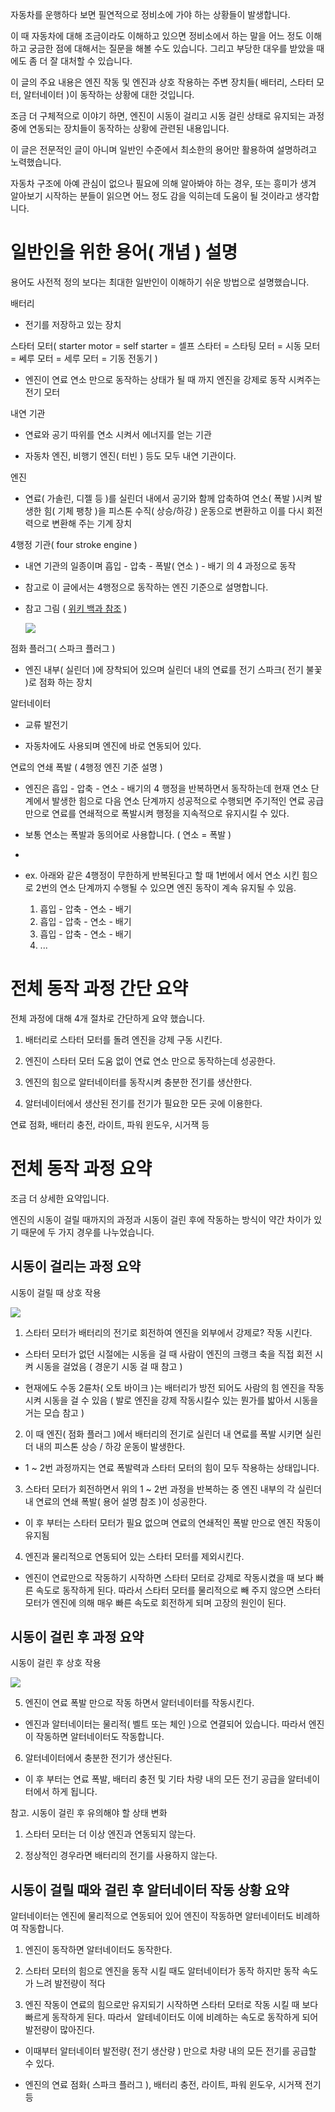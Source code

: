 자동차를 운행하다 보면 필연적으로 정비소에 가야 하는 상황들이 발생합니다.

이 때 자동차에 대해 조금이라도 이해하고 있으면 정비소에서 하는 말을 어느 정도 이해하고 궁금한 점에 대해서는 질문을 해볼 수도 있습니다. 그리고 부당한 대우를 받았을 때에도 좀 더 잘 대처할 수 있습니다.

이 글의 주요 내용은 엔진 작동 및 엔진과 상호 작용하는 주변 장치들( 배터리, 스타터 모터, 알터네이터 )이 동작하는 상황에 대한 것입니다.

조금 더 구체적으로 이야기 하면, 엔진이 시동이 걸리고 시동 걸린 상태로 유지되는 과정 중에 연동되는 장치들이 동작하는 상황에 관련된 내용입니다.

이 글은 전문적인 글이 아니며 일반인 수준에서 최소한의 용어만 활용하여 설명하려고 노력했습니다.

자동차 구조에 아예 관심이 없으나 필요에 의해 알아봐야 하는 경우, 또는 흥미가 생겨 알아보기 시작하는 분들이 읽으면 어느 정도 감을 익히는데 도움이 될 것이라고 생각합니다.

# 일반인을 위한 용어( 개념 ) 설명

용어도 사전적 정의 보다는 최대한 일반인이 이해하기 쉬운 방법으로 설명했습니다.

배터리

-   전기를 저장하고 있는 장치
    

스타터 모터( starter motor = self starter = 셀프 스타터 = 스타팅 모터 = 시동 모터 = 쎄루 모터 = 세루 모터 = 기동 전동기 )

-   엔진이 연료 연소 만으로 동작하는 상태가 될 때 까지 엔진을 강제로 동작 시켜주는 전기 모터
    

내연 기관

-   연료와 공기 따위를 연소 시켜서 에너지를 얻는 기관
    
-   자동차 엔진, 비행기 엔진( 터빈 ) 등도 모두 내연 기관이다.
    

엔진

-   연료( 가솔린, 디젤 등 )를 실린더 내에서 공기와 함께 압축하여 연소( 폭발 )시켜 발생한 힘( 기체 팽창 )을 피스톤 수직( 상승/하강 ) 운동으로 변환하고 이를 다시 회전력으로 변환해 주는 기계 장치
    

4행정 기관( four stroke engine )

-   내연 기관의 일종이며 흡입 - 압축 - 폭발( 연소 ) - 배기 의 4 과정으로 동작
    
-   참고로 이 글에서는 4행정으로 동작하는 엔진 기준으로 설명합니다.
    
-   참고 그림 ( [위키 백과 참조](https://ko.wikipedia.org/wiki/4%ED%96%89%EC%A0%95_%EA%B8%B0%EA%B4%80) )
    
    ![](https://upload.wikimedia.org/wikipedia/commons/thumb/d/dc/4StrokeEngine_Ortho_3D_Small.gif/200px-4StrokeEngine_Ortho_3D_Small.gif)
    

점화 플러그( 스파크 플러그 )

-   엔진 내부( 실린더 )에 장착되어 있으며 실린더 내의 연료를 전기 스파크( 전기 불꽃 )로 점화 하는 장치
    

알터네이터

-   교류 발전기
    
-   자동차에도 사용되며 엔진에 바로 연동되어 있다.
    

연료의 연쇄 폭발 ( 4행정 엔진 기준 설명 )

-   엔진은 흡입 - 압축 - 연소 - 배기의 4 행정을 반복하면서 동작하는데 현재 연소 단계에서 발생한 힘으로 다음 연소 단계까지 성공적으로 수행되면 주기적인 연료 공급 만으로 연료를 연쇄적으로 폭발시켜 행정을 지속적으로 유지시킬 수 있다.
    
-   보통 연소는 폭발과 동의어로 사용합니다. ( 연소 = 폭발 )
    
-     
    
-   ex. 아래와 같은 4행정이 무한하게 반복된다고 할 때 1번에서 에서 연소 시킨 힘으로 2번의 연소 단계까지 수행될 수 있으면 엔진 동작이 계속 유지될 수 있음.  
    1. 흡입 - 압축 - 연소 - 배기  
    2. 흡입 - 압축 - 연소 - 배기  
    3. 흡입 - 압축 - 연소 - 배기  
    4. ...
    

# 전체 동작 과정 간단 요약

전체 과정에 대해 4개 절차로 간단하게 요약 했습니다.

1. 배터리로 스타터 모터를 돌려 엔진을 강제 구동 시킨다.

2. 엔진이 스타터 모터 도움 없이 연료 연소 만으로 동작하는데 성공한다.

3. 엔진의 힘으로 알터네이터를 동작시켜 충분한 전기를 생산한다.

4. 알터네이터에서 생산된 전기를 전기가 필요한 모든 곳에 이용한다.

연료 점화, 배터리 충전, 라이트, 파워 윈도우, 시거잭 등

# 전체 동작 과정 요약

조금 더 상세한 요약입니다.

엔진의 시동이 걸릴 때까지의 과정과 시동이 걸린 후에 작동하는 방식이 약간 차이가 있기 때문에 두 가지 경우를 나누었습니다.

## 시동이 걸리는 과정 요약

시동이 걸릴 때 상호 작용

![](https://t1.daumcdn.net/cfile/tistory/2453D033597DA17622)

1. 스타터 모터가 배터리의 전기로 회전하여 엔진을 외부에서 강제로? 작동 시킨다.

-   스타터 모터가 없던 시절에는 시동을 걸 때 사람이 엔진의 크랭크 축을 직접 회전 시켜 시동을 걸었음 ( 경운기 시동 걸 때 참고 )
    
-   현재에도 수동 2륜차( 오토 바이크 )는 배터리가 방전 되어도 사람의 힘 엔진을 작동시켜 시동을 걸 수 있음 ( 발로 엔진을 강제 작동시킬수 있는 뭔가를 밟아서 시동을 거는 모습 참고 )
    

2. 이 때 엔진( 점화 플러그 )에서 배터리의 전기로 실린더 내 연료를 폭발 시키면 실린더 내의 피스톤 상승 / 하강 운동이 발생한다.

-   1 ~ 2번 과정까지는 연료 폭발력과 스타터 모터의 힘이 모두 작용하는 상태입니다.
    

3. 스타터 모터가 회전하면서 위의 1 ~ 2번 과정을 반복하는 중 엔진 내부의 각 실린더 내 연료의 연쇄 폭발( 용어 설명 참조 )이 성공한다.

-   이 후 부터는 스타터 모터가 필요 없으며 연료의 연쇄적인 폭발 만으로 엔진 작동이 유지됨
    

4. 엔진과 물리적으로 연동되어 있는 스타터 모터를 제외시킨다.

-   엔진이 연료만으로 작동하기 시작하면 스타터 모터로 강제로 작동시켰을 때 보다 빠른 속도로 동작하게 된다. 따라서 스타터 모터를 물리적으로 빼 주지 않으면 스타터 모터가 엔진에 의해 매우 빠른 속도로 회전하게 되며 고장의 원인이 된다.
    

## 시동이 걸린 후 과정 요약

시동이 걸린 후 상호 작용

![](https://t1.daumcdn.net/cfile/tistory/26640033597DA1C82F)

5. 엔진이 연료 폭발 만으로 작동 하면서 알터네이터를 작동시킨다.

-   엔진과 알터네이터는 물리적( 벨트 또는 체인 )으로 연결되어 있습니다. 따라서 엔진이 작동하면 알터네이터도 작동합니다.
    

6. 알터네이터에서 충분한 전기가 생산된다.

-   이 후 부터는 연료 폭발, 배터리 충전 및 기타 차량 내의 모든 전기 공급을 알터네이터에서 하게 됩니다.
    

참고. 시동이 걸린 후 유의해야 할 상태 변화

1. 스타터 모터는 더 이상 엔진과 연동되지 않는다.

2. 정상적인 경우라면 배터리의 전기를 사용하지 않는다.

## 시동이 걸릴 때와 걸린 후 알터네이터 작동 상황 요약

알터네이터는 엔진에 물리적으로 연동되어 있어 엔진이 작동하면 알터네이터도 비례하여 작동합니다.

1. 엔진이 동작하면 알터네이터도 동작한다.

2. 스타터 모터의 힘으로 엔진을 동작 시킬 때도 알터네이터가 동작 하지만 동작 속도가 느려 발전량이 적다

3. 엔진 작동이 연료의 힘으로만 유지되기 시작하면 스타터 모터로 작동 시킬 때 보다 빠르게 동작하게 된다. 따라서  알테네이터도 이에 비례하는 속도로 동작하게 되어 발전량이 많아진다.

-   이때부터 알터네이터 발전량( 전기 생산량 ) 만으로 차량 내의 모든 전기를 공급할 수 있다.
    
-   엔진의 연료 점화( 스파크 플러그 ), 배터리 충전, 라이트, 파워 윈도우, 시거잭 전기 등